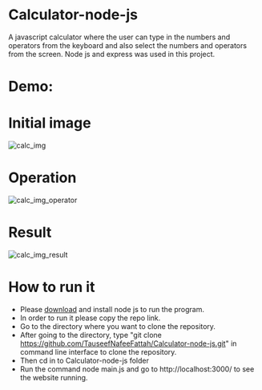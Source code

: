 # Calculator-node-js
A javascript calculator where the user can type in the numbers and operators from the keyboard and also select the numbers and operators from the screen. Node js and express was used in this project.
# Demo:
# Initial image
![calc_img](https://user-images.githubusercontent.com/57330415/161643336-ff4794b2-2004-4a07-9e71-6f01be7e2638.PNG)
# Operation
![calc_img_operator](https://user-images.githubusercontent.com/57330415/161643799-ea06fbc9-6ec0-4c51-b91b-a6d79dcae01c.PNG)
# Result
![calc_img_result](https://user-images.githubusercontent.com/57330415/161643811-33ed45e5-b384-429d-a30c-e13e56a774a6.PNG)

# How to run it
* Please [download](https://nodejs.org/en/download/) and install node js to run the program.
* In order to run it please copy the repo link. 
* Go to the directory where you want to clone the repository.
* After going to the directory, type "git clone https://github.com/TauseefNafeeFattah/Calculator-node-js.git" in command line interface to clone the repository.
* Then cd in to Calculator-node-js folder
* Run the command node main.js and go to http://localhost:3000/ to see the website running.
